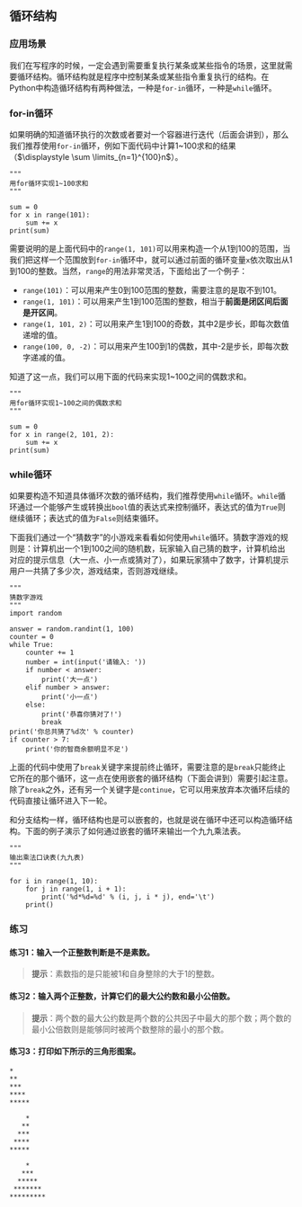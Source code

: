 ﻿## 循环结构

### 应用场景

我们在写程序的时候，一定会遇到需要重复执行某条或某些指令的场景，这里就需要循环结构。循环结构就是程序中控制某条或某些指令重复执行的结构。在Python中构造循环结构有两种做法，一种是`for-in`循环，一种是`while`循环。


### for-in循环

如果明确的知道循环执行的次数或者要对一个容器进行迭代（后面会讲到），那么我们推荐使用`for-in`循环，例如下面代码中计算1~100求和的结果（$\displaystyle \sum \limits_{n=1}^{100}n$）。

    """
	用for循环实现1~100求和
	"""

	sum = 0
	for x in range(101):
	    sum += x
	print(sum)

需要说明的是上面代码中的`range(1, 101)`可以用来构造一个从1到100的范围，当我们把这样一个范围放到`for-in`循环中，就可以通过前面的循环变量`x`依次取出从1到100的整数。当然，`range`的用法非常灵活，下面给出了一个例子：

-   `range(101)`：可以用来产生0到100范围的整数，需要注意的是取不到101。
-   `range(1, 101)`：可以用来产生1到100范围的整数，相当于**前面是闭区间后面是开区间**。
-   `range(1, 101, 2)`：可以用来产生1到100的奇数，其中2是步长，即每次数值递增的值。
-   `range(100, 0, -2)`：可以用来产生100到1的偶数，其中-2是步长，即每次数字递减的值。

知道了这一点，我们可以用下面的代码来实现1~100之间的偶数求和。

    """
	用for循环实现1~100之间的偶数求和
	"""

	sum = 0
	for x in range(2, 101, 2):
	    sum += x
	print(sum)

### while循环

如果要构造不知道具体循环次数的循环结构，我们推荐使用`while`循环。`while`循环通过一个能够产生或转换出`bool`值的表达式来控制循环，表达式的值为`True`则继续循环；表达式的值为`False`则结束循环。

下面我们通过一个“猜数字”的小游戏来看看如何使用`while`循环。猜数字游戏的规则是：计算机出一个1到100之间的随机数，玩家输入自己猜的数字，计算机给出对应的提示信息（大一点、小一点或猜对了），如果玩家猜中了数字，计算机提示用户一共猜了多少次，游戏结束，否则游戏继续。

	"""
	猜数字游戏
	"""
	import random

	answer = random.randint(1, 100)
	counter = 0
	while True:
	    counter += 1
	    number = int(input('请输入: '))
	    if number < answer:
	        print('大一点')
	    elif number > answer:
	        print('小一点')
	    else:
	        print('恭喜你猜对了!')
	        break
	print('你总共猜了%d次' % counter)
	if counter > 7:
	    print('你的智商余额明显不足')

上面的代码中使用了`break`关键字来提前终止循环，需要注意的是`break`只能终止它所在的那个循环，这一点在使用嵌套的循环结构（下面会讲到）需要引起注意。除了`break`之外，还有另一个关键字是`continue`，它可以用来放弃本次循环后续的代码直接让循环进入下一轮。

和分支结构一样，循环结构也是可以嵌套的，也就是说在循环中还可以构造循环结构。下面的例子演示了如何通过嵌套的循环来输出一个九九乘法表。

    """
	输出乘法口诀表(九九表)
	"""

	for i in range(1, 10):
	    for j in range(1, i + 1):
	        print('%d*%d=%d' % (i, j, i * j), end='\t')
	    print()

### 练习

#### 练习1：输入一个正整数判断是不是素数。

> **提示**：素数指的是只能被1和自身整除的大于1的整数。

#### 练习2：输入两个正整数，计算它们的最大公约数和最小公倍数。

> **提示**：两个数的最大公约数是两个数的公共因子中最大的那个数；两个数的最小公倍数则是能够同时被两个数整除的最小的那个数。

#### 练习3：打印如下所示的三角形图案。

	*
	**
	***
	****
	*****
	
		*
	   **
	  ***
	 ****
	*****

		*
	   ***
	  *****
	 *******
	*********

